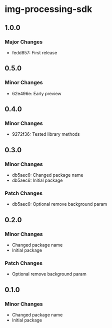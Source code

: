 # img-processing-sdk

## 1.0.0

### Major Changes

- fedd857: First release

## 0.5.0

### Minor Changes

- 62e496e: Early preview

## 0.4.0

### Minor Changes

- 9272f36: Tested library methods

## 0.3.0

### Minor Changes

- db5aec6: Changed package name
- db5aec6: Initial package

### Patch Changes

- db5aec6: Optional remove background param

## 0.2.0

### Minor Changes

- Changed package name
- Initial package

### Patch Changes

- Optional remove background param

## 0.1.0

### Minor Changes

- Changed package name
- Initial package
